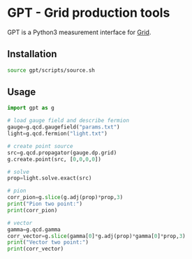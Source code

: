 # GPT - Grid production tools

GPT is a Python3 measurement interface for [Grid](https://github.com/paboyle/Grid).

## Installation
```bash
source gpt/scripts/source.sh
```

## Usage

```python
import gpt as g

# load gauge field and describe fermion
gauge=g.qcd.gaugefield("params.txt")
light=g.qcd.fermion("light.txt")

# create point source
src=g.qcd.propagator(gauge.dp.grid)
g.create.point(src, [0,0,0,0])

# solve
prop=light.solve.exact(src)

# pion
corr_pion=g.slice(g.adj(prop)*prop,3)
print("Pion two point:")
print(corr_pion)

# vector
gamma=g.qcd.gamma
corr_vector=g.slice(gamma[0]*g.adj(prop)*gamma[0]*prop,3)
print("Vector two point:")
print(corr_vector)
```
